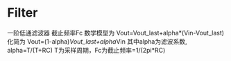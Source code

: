 # Filter
一阶低通滤波器
截止频率Fc
数学模型为
Vout=Vout_last+alpha*(Vin-Vout_last)
化简为
Vout=(1-alpha)*Vout_last+alpha*Vin
其中alpha为滤波系数,
alpha=T/(T+RC)
T为采样周期，Fc为截止频率=1/(2pi*RC)
